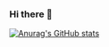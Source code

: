 ### Hi there 👋

[![Anurag's GitHub stats](https://github-readme-stats.vercel.app/api?username=matheuscpellanda&show_icons=true)](https://github.com/anuraghazra/github-readme-stats)

<!--
**matheuscpellanda/matheuscpellanda** is a ✨ _special_ ✨ repository because its `README.md` (this file) appears on your GitHub profile.

Here are some ideas to get you started:

- 🔭 I’m currently working on ...
- 🌱 I’m currently learning ...
- 👯 I’m looking to collaborate on ...
- 🤔 I’m looking for help with ...
- 💬 Ask me about ...
- 📫 How to reach me: ...
- 😄 Pronouns: ...
- ⚡ Fun fact: ...
-->
